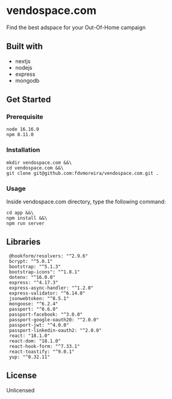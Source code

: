 # vendospace.com
Find the best adspace for your Out-Of-Home campaign

## Built with
* nextjs
* nodejs
* express
* mongodb

## Get Started
### Prerequisite
    node 16.16.0
    npm 8.11.0

### Installation
    mkdir vendospace.com &&\
    cd vendospace.com &&\
    git clone git@github.com:fdvmoreira/vendospace.com.git .

### Usage
Inside vendospace.com directory, type the following command:
``` 
cd app &&\
npm install &&\
npm run server
 ```

## Libraries
     @hookform/resolvers: "^2.9.6"
     bcrypt: "^5.0.1"
     bootstrap: "^5.1.3"
     bootstrap-icons": "^1.8.1"
     dotenv: "^16.0.0"
     express: "^4.17.3"
     express-async-handler: "^1.2.0"
     express-validator: "^6.14.0"
     jsonwebtoken: "^8.5.1"
     mongoose: "^6.2.4"
     passport: "^0.6.0"
     passport-facebook: "^3.0.0"
     passport-google-oauth20: "^2.0.0"
     passport-jwt: "^4.0.0"
     passport-linkedin-oauth2: "^2.0.0"
     react: "18.1.0"
     react-dom: "18.1.0"
     react-hook-form: "^7.33.1"
     react-toastify: "^9.0.1"
     yup: "^0.32.11"

## License
Unlicensed

